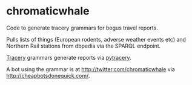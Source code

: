 # chromaticwhale

Code to generate tracery grammars for bogus travel reports.

Pulls lists of things (European rodents, adverse weather events etc)
and Northern Rail stations from dbpedia via the SPARQL endpoint.

<a
href="https://github.com/galaxykate/tracery">Tracery</a> grammars
generate reports via <a
href="https://github.com/aparrish/pytracery">pytracery</a>.

A bot using the grammar is at <a
href="https://twitter.com/chromaticwhale">http://twitter.com/chromaticwhale</a>
via <a
href="http://cheapbotsdonequick.com/">http://cheapbotsdonequick.com/</a>.
